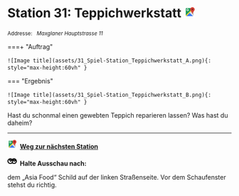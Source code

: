 # Station 31: Teppichwerkstatt  <a href="https://www.google.com/maps/dir/?api=1&travelmode=walking&destination=47.7964302,13.0249814"><img src="https://github.com/kipppunkte/kipppunkte/raw/gh-pages/assets/google-maps.svg" width="24" height="24"></a>

<small>Addresse:<em style="margin-left: 10px">Maxglaner Hauptstrasse 11</em></small>



===+ "Auftrag"

    ![Image title](assets/31_Spiel-Station_Teppichwerkstatt_A.png){: style="max-height:60vh" }


=== "Ergebnis"

    ![Image title](assets/31_Spiel-Station_Teppichwerkstatt_B.png){: style="max-height:60vh" }


Hast du schonmal einen gewebten Teppich reparieren lassen? Was hast du daheim?



____

<a href="https://www.google.com/maps/dir/?api=1&travelmode=walking&destination=47.7964293,13.0242518"><img src="https://github.com/kipppunkte/kipppunkte/raw/gh-pages/assets/google-maps.svg" style="height: 1.5em;margin-right: 0.5em"></a>**[Weg zur nächsten Station](https://www.google.com/maps/dir/?api=1&travelmode=walking&destination=47.7964293,13.0242518)**



<img src="https://github.com/kipppunkte/kipppunkte/raw/gh-pages/assets/eyes.svg" style="height: 1.5em;background: white;margin-right: 0.5em">**Halte Ausschau nach:**

dem „Asia Food“ Schild auf der linken Straßenseite. Vor dem Schaufenster stehst du richtig.